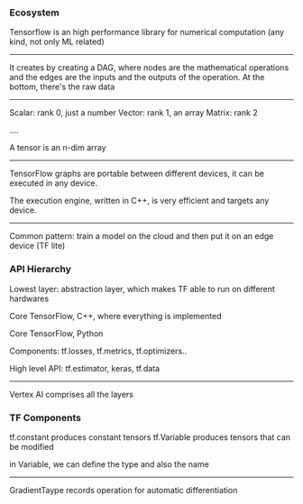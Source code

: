 
### Ecosystem

Tensorflow is an high performance library for numerical computation (any kind, not only ML related)

---

It creates by creating a DAG, where nodes are the mathematical operations and the edges are the inputs and the outputs of the operation. At the bottom, there's the raw data

---

Scalar: rank 0, just a number
Vector: rank 1, an array
Matrix: rank 2

....

A tensor is an n-dim array

---

TensorFlow graphs are portable between different devices, it can be executed in any device.

The execution engine, written in C++, is very efficient and targets any device.

---

Common pattern: train a model on the cloud and then put it on an edge device (TF lite)

### API Hierarchy

Lowest layer: abstraction layer, which makes TF able to run on different hardwares

Core TensorFlow, C++, where everything is implemented

Core TensorFlow, Python

Components: tf.losses, tf.metrics, tf.optimizers..

High level API: tf.estimator, keras, tf.data

---

Vertex AI comprises all the layers


### TF Components


tf.constant produces constant tensors
tf.Variable produces tensors that can be modified

in Variable, we can define the type and also the name

---

GradientTaype records operation for automatic differentiation
